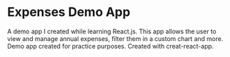 # Expenses Demo App

A demo app I created while learning React.js.
This app allows the user to view and manage annual expenses, filter them in a custom chart and more.
Demo app created for practice purposes. Created with creat-react-app.
